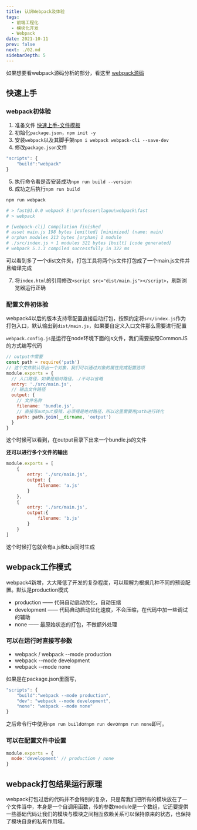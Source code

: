 ```yaml
---
title: 认识Webpack及体验
tags: 
  - 前端工程化
  - 模块化开发
  - Webpack
date: 2021-10-11
prev: false
next: ./02.md
sidebarDepth: 5
---
```


如果想要看webpack源码分析的部分，看这里 [webpack源码](../../../sourceCode/webpack/01.md)

## 快速上手
### webpack初体验
1. 准备文件 [快速上手-文件模板](https://github.com/a1burning/demofiles/tree/master/webpack-start-temp)
2. 初始化`package.json`，`npm init -y`
3. 安装`webpack`以及其脚手架`npm i webpack webpack-cli --save-dev`
4. 修改`package.json`文件

```js
"scripts": {
    "build":"webpack"
}
```
5. 执行命令看是否安装成功`npm run build --version`
6. 成功之后执行`npm run build`

```bash
npm run webpack

# > fast@1.0.0 webpack E:\professer\lagou\webpack\fast
# > webpack

# [webpack-cli] Compilation finished
# asset main.js 198 bytes [emitted] [minimized] (name: main)
# orphan modules 213 bytes [orphan] 1 module
# ./src/index.js + 1 modules 321 bytes [built] [code generated]
# webpack 5.1.3 compiled successfully in 322 ms
```
可以看到多了一个dist文件夹，打包工具将两个js文件打包成了一个main.js文件并且编译完成

7. 将`index.html`的引用修改`<script src="dist/main.js"></script>`，刷新浏览器运行正确

### 配置文件初体验

webpack4以后的版本支持零配置直接启动打包，按照约定将`src/index.js`作为打包入口，默认输出到`dist/main.js`，如果要自定义入口文件那么需要进行配置

`webpack.config.js`是运行在node环境下面的js文件，我们需要按照CommonJS的方式编写代码

```js
// output中需要
const path = require('path')
// 这个文件默认导出一个对象，我们可以通过对象的属性完成配置选项
module.exports = {
  // 入口路径，如果是相对路径，./不可以省略
  entry: './src/main.js',
  // 输出文件路径
  output: {
    // 文件名称
    filename: 'bundle.js',
    // 直接写output报错，必须得是绝对路径，所以这里需要用path进行转化
    path: path.join(__dirname, 'output')
  }
}
```
这个时候可以看到，在output目录下出来一个bundle.js的文件

**还可以进行多个文件的输出** 
```js
module.exports = [
	{
		entry: './src/main.js',
		output: {
			filename: 'a.js'
		}
	},
	{
		entry: './src/main.js',
		output:{
			filename: 'b.js'
		}
	}
]
```
这个时候打包就会有a.js和b.js同时生成

## webpack工作模式
webpack4新增，大大降低了开发的复杂程度，可以理解为根据几种不同的预设配置。默认是production模式

- production —— 代码自动启动优化，自动压缩
- development —— 代码自动启动优化速度，不会压缩，在代码中加一些调试的辅助
- none —— 最原始状态的打包，不做额外处理

### 可以在运行时直接写参数
- webpack / webpack --mode production 
- webpack --mode development
- webpack --mode none

如果是在package.json里面写，
```js
"scripts": {
    "build":"webpack --mode production",
    "dev": "webpack --mode development",
    "none": "webpack --mode none"
}
```
之后命令行中使用`npm run build`or`npm run dev`or`npm run none`即可。

### 可以在配置文件中设置
```js
module.exports = {
  mode:'development' // production / none
}
```

## webpack打包结果运行原理
webpack打包过后的代码并不会特别的复杂，只是帮我们把所有的模块放在了一个文件当中，本身是一个自调用函数，传的参数module是一个数组，它还要提供一些基础代码让我们的模块与模块之间相互依赖关系可以保持原来的状态，也保持了模块自身的私有作用域。